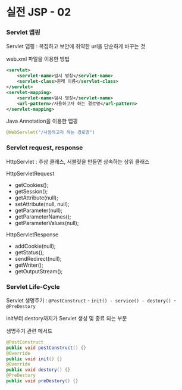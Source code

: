 # 실전 JSP - 02

### Servlet 맵핑

Servlet 맵핑 :  복잡하고 보안에 취약한 url을 단순하게 바꾸는 것

web.xml 파일을 이용한 방법

```xml
<servlet>
	<servlet-name>임시 명칭</servlet-name>
	<servlet-class>원래 이름</servlet-class>
</servlet>
<servlet-mapping>
    <servlet-name>임시 명칭</servlet-name>
    <url-pattern>/사용하고자 하는 경로명</url-pattern>
</servlet-mapping>
```



Java Annotation을 이용한 맵핑

```java
@WebServlet("/사용하고자 하는 경로명")
```



### Servlet request, response

HttpServlet : 추상 클래스, 서블릿을 만들면 상속하는 상위 클래스

HttpServletRequest

- getCookies();
- getSession();
- getAttribute(null);
- setAttribute(null, null);
- getParameter(null);
- getParameterNames();
- getParameterValues(null);

HttpServletResponse

- addCookie(null);
- getStatus();
- sendRedirect(null);
- getWriter();
- getOutputStream();



### Servlet Life-Cycle

Servlet 생명주기 : `@PostConstruct` - `init() - service() - destory() `-  `@PreDestory`

init부터 destory까지가 Servlet 생성 및 종료 되는 부분



생명주기 관련 메서드

```java
@PostConstruct
public void postConstruct() {}
@Override
public void init() {}
@Override
public void destory() {}
@PreDestory
public void preDestory() {}
```


